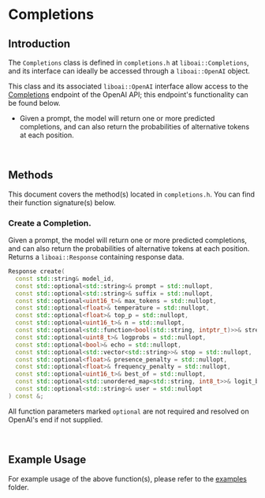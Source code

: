 <h1>Completions</h1>
<h2>Introduction</h2>
<p>The <code>Completions</code> class is defined in <code>completions.h</code> at <code>liboai::Completions</code>, and its interface can ideally be accessed through a <code>liboai::OpenAI</code> object.

This class and its associated <code>liboai::OpenAI</code> interface allow access to the <a href="https://beta.openai.com/docs/api-reference/completions">Completions</a> endpoint of the OpenAI API; this endpoint's functionality can be found below.</p>
- Given a prompt, the model will return one or more predicted completions, and can also return the probabilities of alternative tokens at each position.

<br>
<h2>Methods</h2>
<p>This document covers the method(s) located in <code>completions.h</code>. You can find their function signature(s) below.</p>

<h3>Create a Completion.</h3>
<p>Given a prompt, the model will return one or more predicted completions, and can also return the probabilities of alternative tokens at each position. Returns a <code>liboai::Response</code> containing response data.</p>

```cpp
Response create(
  const std::string& model_id,
  const std::optional<std::string>& prompt = std::nullopt,
  const std::optional<std::string>& suffix = std::nullopt,
  const std::optional<uint16_t>& max_tokens = std::nullopt,
  const std::optional<float>& temperature = std::nullopt,
  const std::optional<float>& top_p = std::nullopt,
  const std::optional<uint16_t>& n = std::nullopt,
  const std::optional<std::function<bool(std::string, intptr_t)>>& stream = std::nullopt,
  const std::optional<uint8_t>& logprobs = std::nullopt,
  const std::optional<bool>& echo = std::nullopt,
  const std::optional<std::vector<std::string>>& stop = std::nullopt,
  const std::optional<float>& presence_penalty = std::nullopt,
  const std::optional<float>& frequency_penalty = std::nullopt,
  const std::optional<uint16_t>& best_of = std::nullopt,
  const std::optional<std::unordered_map<std::string, int8_t>>& logit_bias = std::nullopt,
  const std::optional<std::string>& user = std::nullopt
) const &;
```

<p>All function parameters marked <code>optional</code> are not required and resolved on OpenAI's end if not supplied.</p>

<br>
<h2>Example Usage</h2>
<p>For example usage of the above function(s), please refer to the <a href="/examples">examples</a> folder.
